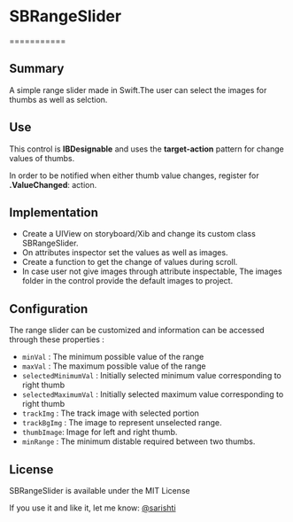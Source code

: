 # SBRangeSlider
===========

## Summary
A simple range slider made in Swift.The user can select the images for thumbs as well as selction.


## Use
This control is **IBDesignable** and uses the **target-action** pattern for change values of thumbs.

In order to be notified when either thumb value changes, register for **.ValueChanged**: action.

## Implementation

- Create a UIView on storyboard/Xib and change its custom class SBRangeSlider.
- On attributes inspector set the values as well as images. 
- Create a function to get the change of values during scroll.
- In case user not give images through attribute inspectable, The images folder in the control provide the default images to project.

## Configuration

The range slider can be customized and information can be accessed through these properties :

+ `minVal` : The minimum possible value of the range
+ `maxVal` : The maximum possible value of the range
+ `selectedMinimumVal` : Initially selected minimum value corresponding to right thumb
+ `selectedMaximumVal` : Initially selected maximum value corresponding to right thumb
+ `trackImg` : The track image with selected portion
+ `trackBgImg` : The image to represent unselected range.
+ `thumbImage`: Image for left and right thumb.
+ `minRange` : The minimum distable required between two thumbs.

## License
SBRangeSlider is available under the MIT License

If you use it and like it, let me know: 
[@sarishti](sarishti09@gmail.com)

